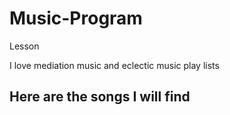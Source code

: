 # Music-Program
Lesson

I love mediation music and eclectic music play lists

Here are the songs I will find
- 
